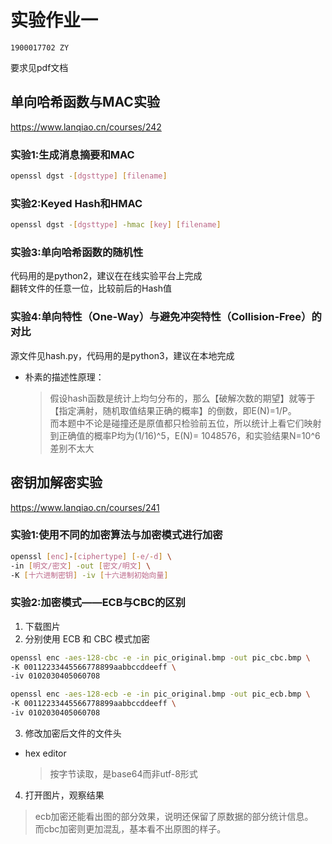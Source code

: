 # 实验作业一
```
1900017702 ZY
```
要求见pdf文档
## 单向哈希函数与MAC实验
https://www.lanqiao.cn/courses/242
### 实验1:生成消息摘要和MAC
```bash
openssl dgst -[dgsttype] [filename]
```
### 实验2:Keyed Hash和HMAC
```bash
openssl dgst -[dgsttype] -hmac [key] [filename]
```
### 实验3:单向哈希函数的随机性
代码用的是python2，建议在在线实验平台上完成<br>
翻转文件的任意一位，比较前后的Hash值
### 实验4:单向特性（One-Way）与避免冲突特性（Collision-Free）的对比
源文件见hash.py，代码用的是python3，建议在本地完成
<br>
- 朴素的描述性原理：<br>
    > 假设hash函数是统计上均匀分布的，那么【破解次数的期望】就等于【指定满射，随机取值结果正确的概率】的倒数，即E(N)=1/P。<br>
    > 而本题中不论是碰撞还是原值都只检验前五位，所以统计上看它们映射到正确值的概率P均为(1/16)^5，E(N)= 1048576，和实验结果N=10^6差别不太大

## 密钥加解密实验
https://www.lanqiao.cn/courses/241
### 实验1:使用不同的加密算法与加密模式进行加密
```bash
openssl [enc]-[ciphertype] [-e/-d] \
-in [明文/密文] -out [密文/明文] \
-K [十六进制密钥] -iv [十六进制初始向量]
```
### 实验2:加密模式——ECB与CBC的区别
1. 下载图片
2. 分别使用 ECB 和 CBC 模式加密
```bash
openssl enc -aes-128-cbc -e -in pic_original.bmp -out pic_cbc.bmp \
-K 00112233445566778899aabbccddeeff \
-iv 0102030405060708

openssl enc -aes-128-ecb -e -in pic_original.bmp -out pic_ecb.bmp \
-K 00112233445566778899aabbccddeeff \
-iv 0102030405060708
```
3. 修改加密后文件的文件头
- hex editor
    > 按字节读取，是base64而非utf-8形式
4. 打开图片，观察结果
> ecb加密还能看出图的部分效果，说明还保留了原数据的部分统计信息。<br>
> 而cbc加密则更加混乱，基本看不出原图的样子。